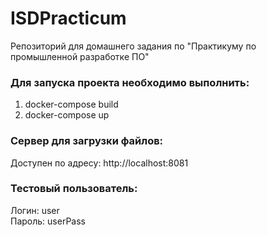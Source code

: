 # ISDPracticum
Репозиторий для домашнего задания по "Практикуму по промышленной разработке ПО"

### Для запуска проекта необходимо выполнить:
1) docker-compose build
2) docker-compose up

### Сервер для загрузки файлов:
Доступен по адресу: http://localhost:8081

### Тестовый пользователь:  
Логин: user  
Пароль: userPass  
